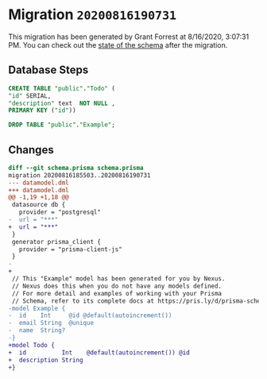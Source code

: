 # Migration `20200816190731`

This migration has been generated by Grant Forrest at 8/16/2020, 3:07:31 PM.
You can check out the [state of the schema](./schema.prisma) after the migration.

## Database Steps

```sql
CREATE TABLE "public"."Todo" (
"id" SERIAL,
"description" text  NOT NULL ,
PRIMARY KEY ("id"))

DROP TABLE "public"."Example";
```

## Changes

```diff
diff --git schema.prisma schema.prisma
migration 20200816185503..20200816190731
--- datamodel.dml
+++ datamodel.dml
@@ -1,19 +1,18 @@
 datasource db {
   provider = "postgresql"
-  url = "***"
+  url = "***"
 }
 generator prisma_client {
   provider = "prisma-client-js"
 }
-
+
 // This "Example" model has been generated for you by Nexus.
 // Nexus does this when you do not have any models defined.
 // For more detail and examples of working with your Prisma
 // Schema, refer to its complete docs at https://pris.ly/d/prisma-schema.
-model Example {
-  id    Int     @id @default(autoincrement())
-  email String  @unique
-  name  String?
-}
+model Todo {
+  id          Int    @default(autoincrement()) @id
+  description String
+}
```



